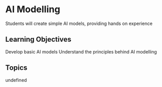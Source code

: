 # AI Modelling

Students will create simple AI models, providing hands on experience

## Learning Objectives
Develop basic AI models
Understand the principles behind AI modelling

## Topics
undefined